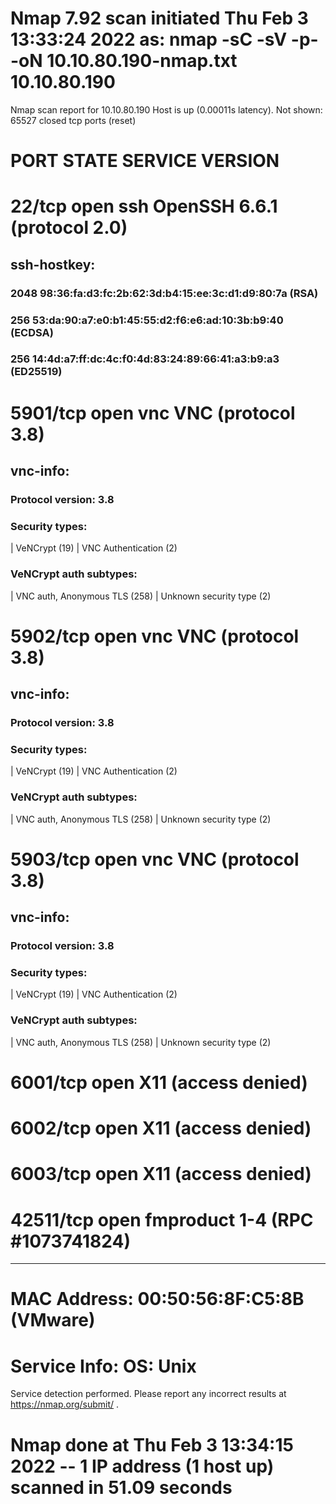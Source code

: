 # Nmap 7.92 scan initiated Thu Feb  3 13:33:24 2022 as: nmap -sC -sV -p- -oN 10.10.80.190-nmap.txt 10.10.80.190
Nmap scan report for 10.10.80.190
Host is up (0.00011s latency).
Not shown: 65527 closed tcp ports (reset)

# PORT      STATE SERVICE   VERSION
# 22/tcp    open  ssh       OpenSSH 6.6.1 (protocol 2.0)
## ssh-hostkey: 
### 2048 98:36:fa:d3:fc:2b:62:3d:b4:15:ee:3c:d1:d9:80:7a (RSA)
### 256 53:da:90:a7:e0:b1:45:55:d2:f6:e6:ad:10:3b:b9:40 (ECDSA)
### 256 14:4d:a7:ff:dc:4c:f0:4d:83:24:89:66:41:a3:b9:a3 (ED25519)

# 5901/tcp  open  vnc       VNC (protocol 3.8)
## vnc-info: 
### Protocol version: 3.8
### Security types: 
|     VeNCrypt (19)
|     VNC Authentication (2)
### VeNCrypt auth subtypes: 
|     VNC auth, Anonymous TLS (258)
|     Unknown security type (2)

# 5902/tcp  open  vnc       VNC (protocol 3.8)
## vnc-info: 
### Protocol version: 3.8
### Security types: 
|     VeNCrypt (19)
|     VNC Authentication (2)
### VeNCrypt auth subtypes: 
|     VNC auth, Anonymous TLS (258)
|     Unknown security type (2)

# 5903/tcp  open  vnc       VNC (protocol 3.8)
## vnc-info: 
### Protocol version: 3.8
### Security types: 
|     VeNCrypt (19)
|     VNC Authentication (2)
### VeNCrypt auth subtypes: 
|     VNC auth, Anonymous TLS (258)
|     Unknown security type (2)

# 6001/tcp  open  X11       (access denied)

# 6002/tcp  open  X11       (access denied)

# 6003/tcp  open  X11       (access denied)

# 42511/tcp open  fmproduct 1-4 (RPC #1073741824)

------------------------------------------------------------------------

# MAC Address: 00:50:56:8F:C5:8B (VMware)
# Service Info: OS: Unix

Service detection performed. Please report any incorrect results at https://nmap.org/submit/ .
# Nmap done at Thu Feb  3 13:34:15 2022 -- 1 IP address (1 host up) scanned in 51.09 seconds